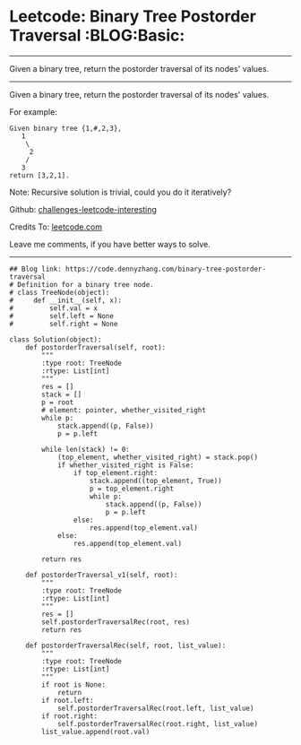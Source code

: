 # Leetcode: Binary Tree Postorder Traversal     :BLOG:Basic:


---

Given a binary tree, return the postorder traversal of its nodes' values.  

---

Given a binary tree, return the postorder traversal of its nodes' values.  

For example:  

    Given binary tree {1,#,2,3},
       1
        \
         2
        /
       3
    return [3,2,1].

Note: Recursive solution is trivial, could you do it iteratively?  

Github: [challenges-leetcode-interesting](https://github.com/DennyZhang/challenges-leetcode-interesting/tree/master/binary-tree-postorder-traversal)  

Credits To: [leetcode.com](https://leetcode.com/problems/binary-tree-postorder-traversal/description/)  

Leave me comments, if you have better ways to solve.  

---

    ## Blog link: https://code.dennyzhang.com/binary-tree-postorder-traversal
    # Definition for a binary tree node.
    # class TreeNode(object):
    #     def __init__(self, x):
    #         self.val = x
    #         self.left = None
    #         self.right = None
    
    class Solution(object):
        def postorderTraversal(self, root):
            """
            :type root: TreeNode
            :rtype: List[int]
            """
            res = []
            stack = []
            p = root
            # element: pointer, whether_visited_right
            while p:
                stack.append((p, False))
                p = p.left
    
            while len(stack) != 0:
                (top_element, whether_visited_right) = stack.pop()
                if whether_visited_right is False:
                    if top_element.right:
                        stack.append((top_element, True))
                        p = top_element.right
                        while p:
                            stack.append((p, False))
                            p = p.left
                    else:
                        res.append(top_element.val)
                else:
                    res.append(top_element.val)
    
            return res
    
        def postorderTraversal_v1(self, root):
            """
            :type root: TreeNode
            :rtype: List[int]
            """
            res = []
            self.postorderTraversalRec(root, res)
            return res
    
        def postorderTraversalRec(self, root, list_value):
            """
            :type root: TreeNode
            :rtype: List[int]
            """
            if root is None:
                return
            if root.left:
                self.postorderTraversalRec(root.left, list_value)
            if root.right:
                self.postorderTraversalRec(root.right, list_value)
            list_value.append(root.val)